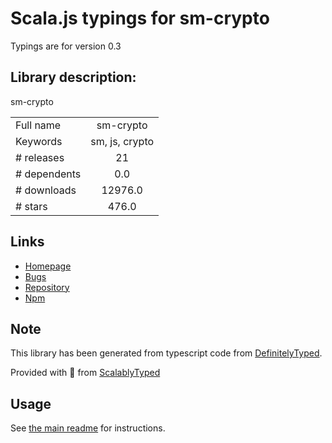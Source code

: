 
# Scala.js typings for sm-crypto

Typings are for version 0.3

## Library description:
sm-crypto

|                    |                 |
| ------------------ | :-------------: |
| Full name          | sm-crypto |
| Keywords           | sm, js, crypto |
| # releases         | 21 |
| # dependents       | 0.0 |
| # downloads        | 12976.0 |
| # stars            | 476.0 |

## Links
- [Homepage](https://github.com/JuneAndGreen/sm-crypto#readme)
- [Bugs](https://github.com/JuneAndGreen/sm-crypto/issues)
- [Repository](https://github.com/JuneAndGreen/sm-crypto)
- [Npm](https://www.npmjs.com/package/sm-crypto)
    


## Note
This library has been generated from typescript code from [DefinitelyTyped](https://definitelytyped.org).

Provided with :purple_heart: from [ScalablyTyped](https://github.com/oyvindberg/ScalablyTyped)

## Usage
See [the main readme](../../readme.md) for instructions.


